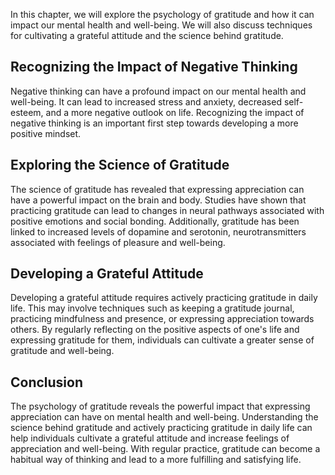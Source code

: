 
In this chapter, we will explore the psychology of gratitude and how it can impact our mental health and well-being. We will also discuss techniques for cultivating a grateful attitude and the science behind gratitude.

Recognizing the Impact of Negative Thinking
-------------------------------------------

Negative thinking can have a profound impact on our mental health and well-being. It can lead to increased stress and anxiety, decreased self-esteem, and a more negative outlook on life. Recognizing the impact of negative thinking is an important first step towards developing a more positive mindset.

Exploring the Science of Gratitude
----------------------------------

The science of gratitude has revealed that expressing appreciation can have a powerful impact on the brain and body. Studies have shown that practicing gratitude can lead to changes in neural pathways associated with positive emotions and social bonding. Additionally, gratitude has been linked to increased levels of dopamine and serotonin, neurotransmitters associated with feelings of pleasure and well-being.

Developing a Grateful Attitude
------------------------------

Developing a grateful attitude requires actively practicing gratitude in daily life. This may involve techniques such as keeping a gratitude journal, practicing mindfulness and presence, or expressing appreciation towards others. By regularly reflecting on the positive aspects of one's life and expressing gratitude for them, individuals can cultivate a greater sense of gratitude and well-being.

Conclusion
----------

The psychology of gratitude reveals the powerful impact that expressing appreciation can have on mental health and well-being. Understanding the science behind gratitude and actively practicing gratitude in daily life can help individuals cultivate a grateful attitude and increase feelings of appreciation and well-being. With regular practice, gratitude can become a habitual way of thinking and lead to a more fulfilling and satisfying life.
